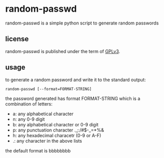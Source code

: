 #  random-passwd

random-passwd is a simple python script to generate random passwords

## license

random-passwd is published under the term of
[GPLv3](https://www.gnu.org/licenses/gpl-3.0.txt).

## usage

to generate a random password and write it to the standard output:

```
random-passwd [--format=FORMAT-STRING]
```

the password generated has format FORMAT-STRING which is a combination
of letters:
  - a: any alphabetical character
  - n: any 0-9 digit
  - b: any alphabetical character or 0-9 digit
  - p: any punctuation character .,;:/#$-_=*%&
  - h: any hexadecimal characetr (0-9 or A-F)
  - .: any character in the above lists

the default format is bbbbbbbb
